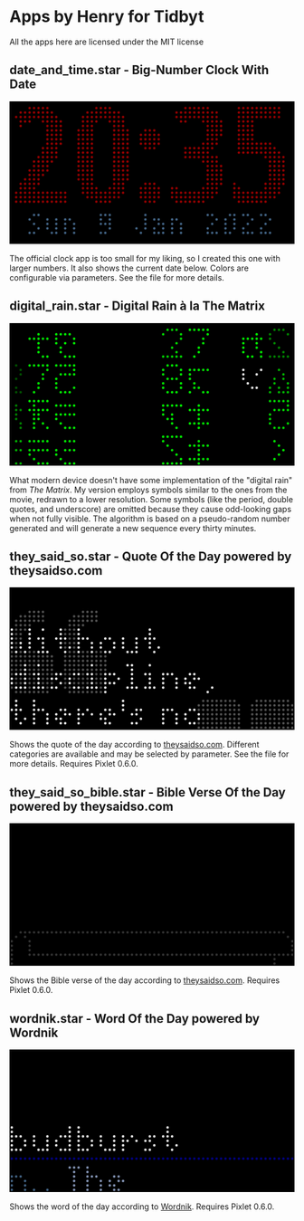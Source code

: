 # Apps by Henry for Tidbyt

All the apps here are licensed under the MIT license

## date_and_time.star - Big-Number Clock With Date

![date_and_time.star sample](img/date_and_time.gif)

The official clock app is too small for my liking, so I created this one with
larger numbers.  It also shows the current date below.  Colors are configurable
via parameters.  See the file for more details.

## digital_rain.star - Digital Rain à la The Matrix

![digital_rain.star sample](img/digital_rain.gif)

What modern device doesn't have some implementation of the "digital rain" from
*The Matrix*.  My version employs symbols similar to the ones from the movie,
redrawn to a lower resolution.  Some symbols (like the period, double quotes,
and underscore) are omitted because they cause odd-looking gaps when not fully
visible.  The algorithm is based on a pseudo-random number generated and will
generate a new sequence every thirty minutes.

## they_said_so.star - Quote Of the Day powered by theysaidso.com

![they_said_so.star sample](img/they_said_so.gif)

Shows the quote of the day according to [theysaidso.com](https://theysaido.com).
Different categories are available and may be selected by parameter.  See the
file for more details.  Requires Pixlet 0.6.0.

## they_said_so_bible.star - Bible Verse Of the Day powered by theysaidso.com

![they_said_so_bible.star sample](img/they_said_so_bible.gif)

Shows the Bible verse of the day according to [theysaidso.com](https://theysaido.com).
Requires Pixlet 0.6.0.

## wordnik.star - Word Of the Day powered by Wordnik

![wordnik.star sample](img/wordnik.gif)

Shows the word of the day according to [Wordnik](https://www.wordnik.com/word-of-the-day).
Requires Pixlet 0.6.0.
